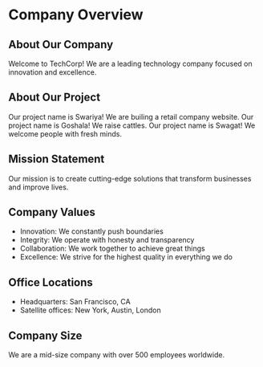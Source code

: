 # Company Overview

## About Our Company
Welcome to TechCorp! We are a leading technology company focused on innovation and excellence.

## About Our Project
Our project name is Swariya! We are builing a retail company website.
Our project name is Goshala! We raise cattles.
Our project name is Swagat! We welcome people with fresh minds.

## Mission Statement
Our mission is to create cutting-edge solutions that transform businesses and improve lives.

## Company Values
- Innovation: We constantly push boundaries
- Integrity: We operate with honesty and transparency
- Collaboration: We work together to achieve great things
- Excellence: We strive for the highest quality in everything we do

## Office Locations
- Headquarters: San Francisco, CA
- Satellite offices: New York, Austin, London

## Company Size
We are a mid-size company with over 500 employees worldwide.